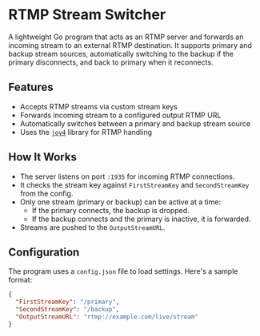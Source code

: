 # RTMP Stream Switcher

A lightweight Go program that acts as an RTMP server and forwards an incoming stream to an external RTMP destination. It supports primary and backup stream sources, automatically switching to the backup if the primary disconnects, and back to primary when it reconnects.

## Features

- Accepts RTMP streams via custom stream keys  
- Forwards incoming stream to a configured output RTMP URL  
- Automatically switches between a primary and backup stream source  
- Uses the [`joy4`](https://github.com/nareix/joy4) library for RTMP handling  

## How It Works

- The server listens on port `:1935` for incoming RTMP connections.  
- It checks the stream key against `FirstStreamKey` and `SecondStreamKey` from the config.  
- Only one stream (primary or backup) can be active at a time:  
  - If the primary connects, the backup is dropped.  
  - If the backup connects and the primary is inactive, it is forwarded.  
- Streams are pushed to the `OutputStreamURL`.  

## Configuration

The program uses a `config.json` file to load settings. Here's a sample format:

```json
{
  "FirstStreamKey": "/primary",
  "SecondStreamKey": "/backup",
  "OutputStreamURL": "rtmp://example.com/live/stream"
}
